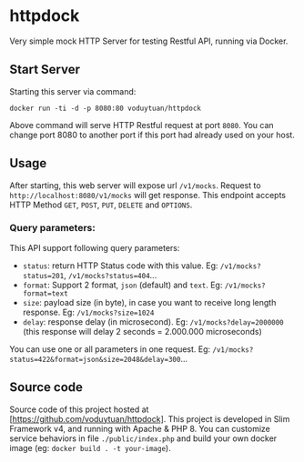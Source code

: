 # httpdock

Very simple mock HTTP Server for testing Restful API, running via Docker.

## Start Server

Starting this server via command:

```ssh
docker run -ti -d -p 8080:80 voduytuan/httpdock
```

Above command will serve HTTP Restful request at port `8080`. You can change port 8080 to another port if this port had already used on your host.

## Usage

After starting, this web server will expose url `/v1/mocks`. Request to `http://localhost:8080/v1/mocks` will get response. This endpoint accepts HTTP Method `GET`, `POST`, `PUT`, `DELETE` and `OPTIONS`.

### Query parameters:

This API support following query parameters:

- `status`: return HTTP Status code with this value. Eg: `/v1/mocks?status=201`, `/v1/mocks?status=404`...
- `format`: Support 2 format, `json` (default) and `text`. Eg: `/v1/mocks?format=text`
- `size`: payload size (in byte), in case you want to receive long length response. Eg: `/v1/mocks?size=1024`
- `delay`: response delay (in microsecond). Eg: `/v1/mocks?delay=2000000` (this response will delay 2 seconds = 2.000.000 microseconds)

You can use one or all parameters in one request. Eg: `/v1/mocks?status=422&format=json&size=2048&delay=300`...

## Source code

Source code of this project hosted at [https://github.com/voduytuan/httpdock]. This project is developed in Slim Framework v4, and running with Apache & PHP 8. You can customize service behaviors in file `./public/index.php` and build your own docker image (eg: `docker build . -t your-image`).
